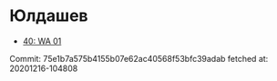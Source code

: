 # Юлдашев
- [40: WA 01](40.md)

Commit: 75e1b7a575b4155b07e62ac40568f53bfc39adab
 fetched at: 20201216-104808
